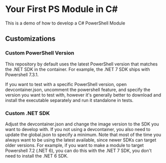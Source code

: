 # Your First PS Module in C#

This is a demo of how to develop a C# PowerShell Module

## Customizations

### Custom PowerShell Version
This repository by default uses the latest PowerShell version that matches the .NET SDK in the container. For example, the .NET 7 SDK ships with Powershell 7.3.1.

If you want to test with a specific PowerShell version, open devcontainer.json, uncomment the powershell feature, and specify the version you want to test with, however it's generally better to download and install the executable separately and run it standalone in tests.

### Custom .NET SDK
Adjust the devcontainer.json and change the image version to the SDK you want to develop with. If you not using a devcontainer, you also need to update the global.json to specify a minimum. Note that most of the time you always want to be using the latest available, since newer SDKs can target older versions. For example, if you want to make a module to target Powershell 7.2 (.NET 6), you can do this with the .NET 7 SDK, you don't need to install the .NET 6 SDK.